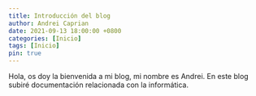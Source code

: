 ```yaml
---
title: Introducción del blog
author: Andrei Caprian
date: 2021-09-13 18:00:00 +0800
categories: [Inicio]
tags: [Inicio]
pin: true
---
```


Hola, os doy la bienvenida a mi blog, mi nombre es Andrei. En este blog subiré documentación relacionada con la informática.

